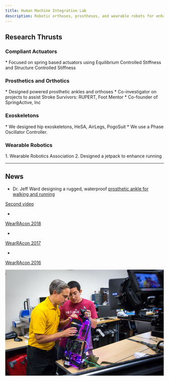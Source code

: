 ```yaml
---
title: Human Machine Integration Lab
description: Robotic orthoses, prostheses, and wearable robots for enhanced mobility
---
```

## Research Thrusts

<div class="row" >
  <div class="col-md-6">
    <div class="panel panel-default">
      <div class="panel-heading">
        <h3 class="panel-title">Compliant Actuators</h3>
      </div>
      <div class="panel-body">
        * Focused on spring based actuators using Equilibrium Controlled Stiffness and Structure Controlled Stiffness
      </div>
    </div>
  </div>
  <div class="col-md-6">
    <div class="panel panel-default">
      <div class="panel-heading">
        <h3 class="panel-title">Prosthetics and Orthotics</h3>
      </div>
      <div class="panel-body">
        * Designed powered prosthetic ankles and orthoses
        * Co-investigator on projects to assist Stroke Survivors: RUPERT, Foot Mentor
        * Co-founder of SpringActive, Inc
      </div>
    </div>
  </div>
  <div class="col-md-6">
    <div class="panel panel-default">
      <div class="panel-heading">
        <h3 class="panel-title">Exoskeletons</h3>
      </div>
      <div class="panel-body">
        * We designed hip exoskeletons, HeSA, AirLegs, PogoSuit
        * We use a Phase Oscillator Controller.  
      </div>
    </div>
  </div>
    <div class="col-md-6">
    <div class="panel panel-default">
      <div class="panel-heading">
        <h3 class="panel-title">Wearable Robotics</h3>
      </div>
      <div class="panel-body">
        1. Wearable Robotics Association
        2. Designed a jetpack to enhance running
      </div>
    </div>
  </div>
  </div>
  
------

## News

* Dr. Jeff Ward designing a rugged, waterproof <a href="http://cdmrp.army.mil/pubs/video/op/jeff_ward_video.aspx" title="Ruggedized Ankle"> prosthetic ankle for walking and running  
  
 <a href="https://www.facebook.com/selfmadeshow/videos/168740210356518"> Second video

* <a href="https://exoskeletonreport.com/2018/03/wearracon18-day-one-report/" title="WearRAcon 2018">
WearRAcon 2018

* <a href="https://exoskeletonreport.com/2017/04/wearracon17-day-one-report/" title="WearRAcon 2017">
WearRAcon 2017

* <a href="https://exoskeletonreport.com/2016/02/wearracon16_day_1_report/" title="WearRAcon 2016">
WearRAcon 2016

![Tom doing things](assets/images/robotics_lab-5.jpg)
